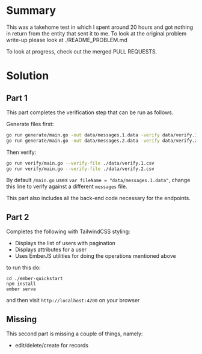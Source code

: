 # Summary

This was a takehome test in which I spent around 20 hours and got nothing in return from the entity that sent it to me.
To look at the original problem write-up please look at ./README_PROBLEM.md

To look at progress, check out the merged PULL REQUESTS.

# Solution

## Part 1

This part completes the verification step that can be run as follows.

Generate files first:

```sh
go run generate/main.go -out data/messages.1.data -verify data/verify.1.csv --seed 1560981440 -count 20
go run generate/main.go -out data/messages.2.data -verify data/verify.2.csv --seed 1560980000 -count 10000 -attrs 20 -events 300000 -maxevents 500 -dupes 10
```

Then verify:

```sh
go run verify/main.go --verify-file ./data/verify.1.csv
go run verify/main.go --verify-file ./data/verify.2.csv
```

By default `/main.go` uses `var fileName = "data/messages.1.data"`, change this line to verify against a different `messages` file.

This part also includes all the back-end code necessary for the endpoints.

## Part 2

Completes the following with TailwindCSS styling:

- Displays the list of users with pagination
- Displays attributes for a user
- Uses EmberJS utilities for doing the operations mentioned above

to run this do:

```
cd ./ember-quickstart
npm install
ember serve
```

and then visit `http://localhost:4200` on your browser

## Missing

This second part is missing a couple of things, namely:

- edit/delete/create for records
